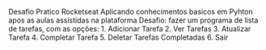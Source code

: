 Desafio Pratico Rocketseat
Aplicando conhecimentos basicos em Pyhton apos as aulas assistidas na plataforma
Desafio: fazer um programa de lista de tarefas, com as opções: 
    1. Adicionar Tarefa
    2. Ver Tarefas
    3. Atualizar Tarefa
    4. Completar Tarefa
    5. Deletar Tarefas Completadas
    6. Sair
